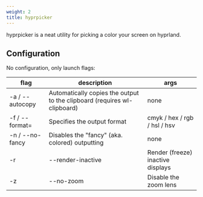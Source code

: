 ```yaml
---
weight: 2
title: hyprpicker
---
```


hyprpicker is a neat utility for picking a color your screen on hyprland.

## Configuration

No configuration, only launch flags:

| flag | description | args |
| --------------- | ------------------------------------------------------------------------ | --------------------------------- |
| -a / --autocopy | Automatically copies the output to the clipboard (requires wl-clipboard) | none |
| -f / --format= | Specifies the output format | cmyk / hex / rgb / hsl / hsv |
| -n / --no-fancy | Disables the "fancy" (aka. colored) outputting | none |
| -r | --render-inactive | Render (freeze) inactive displays |
| -z | --no-zoom | Disable the zoom lens |
